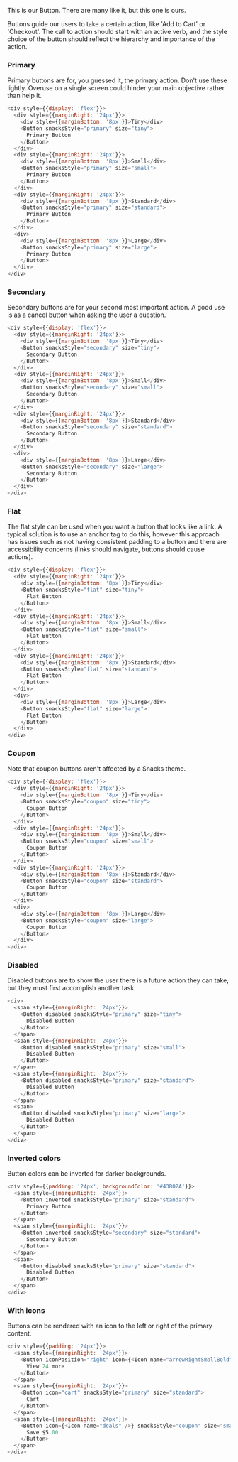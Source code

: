This is our Button.
There are many like it, but this one is ours.

Buttons guide our users to take a certain action, like 'Add to Cart' or 'Checkout'.
The call to action should start with an active verb, and the style choice of the button should reflect the hierarchy and importance of the action.

### Primary
Primary buttons are for, you guessed it, the primary action.
Don't use these lightly.
Overuse on a single screen could hinder your main objective rather than help it.

```js
<div style={{display: 'flex'}}>
  <div style={{marginRight: '24px'}}>
    <div style={{marginBottom: '8px'}}>Tiny</div>
    <Button snacksStyle="primary" size="tiny">
      Primary Button
    </Button>
  </div>
  <div style={{marginRight: '24px'}}>
    <div style={{marginBottom: '8px'}}>Small</div>
    <Button snacksStyle="primary" size="small">
      Primary Button
    </Button>
  </div>
  <div style={{marginRight: '24px'}}>
    <div style={{marginBottom: '8px'}}>Standard</div>
    <Button snacksStyle="primary" size="standard">
      Primary Button
    </Button>
  </div>
  <div>
    <div style={{marginBottom: '8px'}}>Large</div>
    <Button snacksStyle="primary" size="large">
      Primary Button
    </Button>
  </div>
</div>
```

### Secondary
Secondary buttons are for your second most important action.
A good use is as a cancel button when asking the user a question.

```js
<div style={{display: 'flex'}}>
  <div style={{marginRight: '24px'}}>
    <div style={{marginBottom: '8px'}}>Tiny</div>
    <Button snacksStyle="secondary" size="tiny">
      Secondary Button
    </Button>
  </div>
  <div style={{marginRight: '24px'}}>
    <div style={{marginBottom: '8px'}}>Small</div>
    <Button snacksStyle="secondary" size="small">
      Secondary Button
    </Button>
  </div>
  <div style={{marginRight: '24px'}}>
    <div style={{marginBottom: '8px'}}>Standard</div>
    <Button snacksStyle="secondary" size="standard">
      Secondary Button
    </Button>
  </div>
  <div>
    <div style={{marginBottom: '8px'}}>Large</div>
    <Button snacksStyle="secondary" size="large">
      Secondary Button
    </Button>
  </div>
</div>
```

### Flat
The flat style can be used when you want a button that looks like a link.
A typical solution is to use an anchor tag to do this, however this approach
has issues such as not having consistent padding to a button and there are
accessibility concerns (links should navigate, buttons should cause actions).

```js
<div style={{display: 'flex'}}>
  <div style={{marginRight: '24px'}}>
    <div style={{marginBottom: '8px'}}>Tiny</div>
    <Button snacksStyle="flat" size="tiny">
      Flat Button
    </Button>
  </div>
  <div style={{marginRight: '24px'}}>
    <div style={{marginBottom: '8px'}}>Small</div>
    <Button snacksStyle="flat" size="small">
      Flat Button
    </Button>
  </div>
  <div style={{marginRight: '24px'}}>
    <div style={{marginBottom: '8px'}}>Standard</div>
    <Button snacksStyle="flat" size="standard">
      Flat Button
    </Button>
  </div>
  <div>
    <div style={{marginBottom: '8px'}}>Large</div>
    <Button snacksStyle="flat" size="large">
      Flat Button
    </Button>
  </div>
</div>
```

### Coupon

Note that coupon buttons aren't affected by a Snacks theme.

```js
<div style={{display: 'flex'}}>
  <div style={{marginRight: '24px'}}>
    <div style={{marginBottom: '8px'}}>Tiny</div>
    <Button snacksStyle="coupon" size="tiny">
      Coupon Button
    </Button>
  </div>
  <div style={{marginRight: '24px'}}>
    <div style={{marginBottom: '8px'}}>Small</div>
    <Button snacksStyle="coupon" size="small">
      Coupon Button
    </Button>
  </div>
  <div style={{marginRight: '24px'}}>
    <div style={{marginBottom: '8px'}}>Standard</div>
    <Button snacksStyle="coupon" size="standard">
      Coupon Button
    </Button>
  </div>
  <div>
    <div style={{marginBottom: '8px'}}>Large</div>
    <Button snacksStyle="coupon" size="large">
      Coupon Button
    </Button>
  </div>
</div>
```

### Disabled

Disabled buttons are to show the user there is a future action they can take, but they must first accomplish another task.

```js
<div>
  <span style={{marginRight: '24px'}}>
    <Button disabled snacksStyle="primary" size="tiny">
      Disabled Button
    </Button>
  </span>
  <span style={{marginRight: '24px'}}>
    <Button disabled snacksStyle="primary" size="small">
      Disabled Button
    </Button>
  </span>
  <span style={{marginRight: '24px'}}>
    <Button disabled snacksStyle="primary" size="standard">
      Disabled Button
    </Button>
  </span>
  <span>
    <Button disabled snacksStyle="primary" size="large">
      Disabled Button
    </Button>
  </span>
</div>
```

### Inverted colors
Button colors can be inverted for darker backgrounds.

```js
<div style={{padding: '24px', backgroundColor: '#43B02A'}}>
  <span style={{marginRight: '24px'}}>
    <Button inverted snacksStyle="primary" size="standard">
      Primary Button
    </Button>
  </span>
  <span style={{marginRight: '24px'}}>
    <Button inverted snacksStyle="secondary" size="standard">
      Secondary Button
    </Button>
  </span>
  <span>
    <Button disabled snacksStyle="primary" size="standard">
      Disabled Button
    </Button>
  </span>
</div>
```

### With icons
Buttons can be rendered with an icon to the left or right of the primary content.

```js
<div style={{padding: '24px'}}>
  <span style={{marginRight: '24px'}}>
    <Button iconPosition="right" icon={<Icon name="arrowRightSmallBold" />} snacksStyle="secondary" size="standard">
      View 24 more
    </Button>
  </span>
  <span style={{marginRight: '24px'}}>
    <Button icon="cart" snacksStyle="primary" size="standard">
      Cart
    </Button>
  </span>
  <span style={{marginRight: '24px'}}>
    <Button icon={<Icon name="deals" />} snacksStyle="coupon" size="small">
      Save $5.00
    </Button>
  </span>
</div>
```
